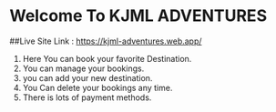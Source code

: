 # Welcome To KJML ADVENTURES

##Live Site Link : https://kjml-adventures.web.app/

1. Here You can book your favorite Destination.
2. You can manage your bookings.
3. you can add your new destination.
4. You Can delete your bookings any time.
5. There is lots of payment methods.



